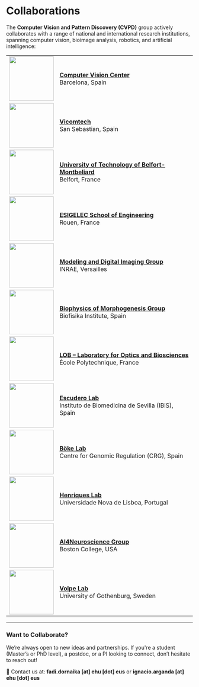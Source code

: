 # Collaborations

The **Computer Vision and Pattern Discovery (CVPD)** group actively collaborates with a range of national and international research institutions, spanning computer vision, bioimage analysis, robotics, and artificial intelligence:


| | |
|---|---|
| <img src="https://www.cvc.uab.es/wp-content/uploads/2021/05/CVC-logo-color.png" width="120">  | **[Computer Vision Center](https://www.cvc.uab.es)**<br>Barcelona, Spain |
| <img src="https://www.vicomtech.org/dist/img/logo.svg" width="120"> | **[Vicomtech](https://www.vicomtech.org)**<br>San Sebastian, Spain |
| <img src="https://www.utbm.fr/wp-content/uploads/2015/04/utbm_forword-2.jpg" width="120"> | **[University of Technology of Belfort-Montbeliard](https://www.utbm.fr)**<br>Belfort, France |
| <img src="https://en.esigelec.fr/wp-content/uploads/2025/01/ESIGELEC-Logo-1.svg" width="120"> | **[ESIGELEC School of Engineering](https://www.esigelec.fr)**<br>Rouen, France |
| <img src="https://ijpb.versailles.inrae.fr/img/logo.png" width="120"> | **[Modeling and Digital Imaging Group](https://ijpb.versailles.inrae.fr/en/research-teams/modeling-and-digital-imaging/presentation)**<br>INRAE, Versailles |
| <img src="https://www.biofisika.org/themes/custom/acc_corporative/logo.svg" width="120"> | **[Biophysics of Morphogenesis Group](https://www.biofisika.org/en/research/biophysics-morphogenesis)**<br>Biofisika Institute, Spain |
| <img src="https://lob.ip-paris.fr/sites/lob/files/logo.jpg" width="120"> | **[LOB – Laboratory for Optics and Biosciences](https://lob.ip-paris.fr/en)**<br>École Polytechnique, France |
| <img src="https://www.ibis-sevilla.es/static/img/logo-color--small.svg" width="120"> | **[Escudero Lab](https://lmescudero.blogspot.com/)**<br>Instituto de Biomedicina de Sevilla (IBiS), Spain |
| <img src="https://www.crg.eu/sites/default/files/logo_1.png" width="120"> | **[Böke Lab](https://www.crg.eu/en/elvan-boke)**<br>Centre for Genomic Regulation (CRG), Spain |
| <img src="https://www.unl.pt/wp-content/uploads/2024/12/logo-NOVA.png" width="120"> | **[Henriques Lab](https://henriqueslab.org/)**<br>Universidade Nova de Lisboa, Portugal |
| <img src="https://www.bc.edu/etc/designs/bc-web/images/logo.png" width="120"> | **[AI4Neuroscience Group](https://donglaiw.github.io/)**<br>Boston College, USA |
| <img src="https://softmatterlab.org/wp-content/uploads/2018/02/Founder-GU.png" width="120"> | **[Volpe Lab](https://softmatterlab.org/volpe-lab/)**<br>University of Gothenburg, Sweden |


---

### Want to Collaborate?

We’re always open to new ideas and partnerships. If you're a student (Master’s or PhD level), a postdoc, or a PI looking to connect, don’t hesitate to reach out!

📩 Contact us at: **fadi.dornaika [at] ehu [dot] eus** or **ignacio.arganda [at] ehu [dot] eus**